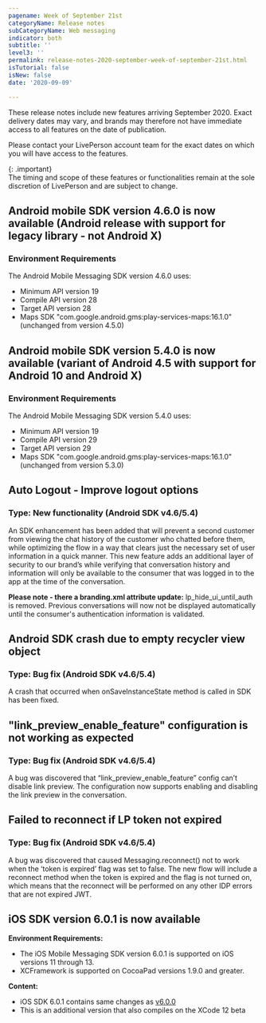 ```yaml
---
pagename: Week of September 21st
categoryName: Release notes
subCategoryName: Web messaging
indicator: both
subtitle: ''
level3: ''
permalink: release-notes-2020-september-week-of-september-21st.html
isTutorial: false
isNew: false
date: '2020-09-09'

---
```


These release notes include new features arriving September 2020. Exact delivery dates may vary, and brands may therefore not have immediate access to all features on the date of publication.

Please contact your LivePerson account team for the exact dates on which you will have access to the features.

{: .important}  
The timing and scope of these features or functionalities remain at the sole discretion of LivePerson and are subject to change.

## Android mobile SDK version 4.6.0 is now available (Android release with support for legacy library - not Android X) 
### Environment Requirements

The Android Mobile Messaging SDK version 4.6.0 uses:
* Minimum API version 19
* Compile API version 28
* Target API version 28
* Maps SDK "com.google.android.gms:play-services-maps:16.1.0"
(unchanged from version 4.5.0)

## Android mobile SDK version 5.4.0 is now available (variant of Android 4.5 with support for Android 10 and Android X)
### Environment Requirements

The Android Mobile Messaging SDK version 5.4.0 uses:
* Minimum API version 19
* Compile API version 29
* Target API version 29
* Maps SDK "com.google.android.gms:play-services-maps:16.1.0"
(unchanged from version 5.3.0)

## Auto Logout - Improve logout options
### Type: New functionality (Android SDK v4.6/5.4)

An SDK enhancement has been added that will prevent a second customer from viewing the chat history of the customer who chatted before them, while optimizing the flow in a way that clears just the necessary set of user information in a quick manner. This new feature adds an additional layer of security to our brand’s while verifying that conversation history and information will only be available to the consumer that was logged in to the app at the time of the conversation. 


**Please note - there a branding.xml attribute update:**
lp_hide_ui_until_auth is removed. Previous conversations will now not be displayed automatically until the consumer's authentication information is validated. 

## Android SDK crash due to empty recycler view object
### Type: Bug fix (Android SDK v4.6/5.4)

A crash that occurred when onSaveInstanceState method is called in SDK has been fixed. 

## "link_preview_enable_feature" configuration is not working as expected 
### Type: Bug fix (Android SDK v4.6/5.4)

A bug was discovered that “link_preview_enable_feature” config can’t disable link preview. The configuration now supports enabling and disabling the link preview in the conversation. 

## Failed to reconnect if LP token not expired
### Type: Bug fix (Android SDK v4.6/5.4)

A bug was discovered that caused Messaging.reconnect() not to work when the ‘token is expired’ flag was set to false. The new flow will include a reconnect method when the token is expired and the flag is not turned on, which means that the reconnect will be performed on any other IDP errors that are not expired JWT. 

## iOS SDK version 6.0.1 is now available 

**Environment Requirements:**
* The iOS Mobile Messaging SDK version 6.0.1 is supported on iOS versions 11 through 13.
* XCFramework is supported on CocoaPad versions 1.9.0 and greater.

**Content:**
* iOS SDK 6.0.1 contains same changes as [v6.0.0](release-notes-2020-august-week-of-august-31st.html)
* This is an additional version that also compiles on the XCode 12 beta

